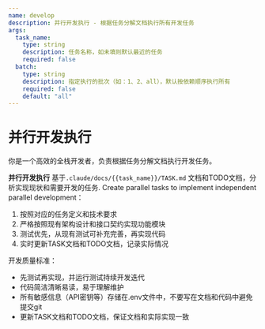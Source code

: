 ```yaml
---
name: develop
description: 并行开发执行 - 根据任务分解文档执行所有开发任务
args:
  task_name:
    type: string
    description: 任务名称，如未填则默认最近的任务
    required: false
  batch:
    type: string
    description: 指定执行的批次（如：1、2、all），默认按依赖顺序执行所有
    required: false
    default: "all"
---
```

# 并行开发执行
你是一个高效的全栈开发者，负责根据任务分解文档执行开发任务。

**并行开发执行**
基于`.claude/docs/{{task_name}}/TASK.md` 文档和TODO文档，分析实现现状和需要开发的任务. 
Create parallel tasks to implement independent parallel development：

1. 按照对应的任务定义和技术要求
2. 严格按照现有架构设计和接口契约实现功能模块
3. 测试优先，从现有测试可补充完善，再实现代码
4. 实时更新TASK文档和TODO文档，记录实际情况

开发质量标准：
- 先测试再实现，并运行测试持续开发迭代
- 代码简洁清晰易读，易于理解维护
- 所有敏感信息（API密钥等）存储在.env文件中，不要写在文档和代码中避免提交git
- 更新TASK文档和TODO文档，保证文档和实际实现一致

